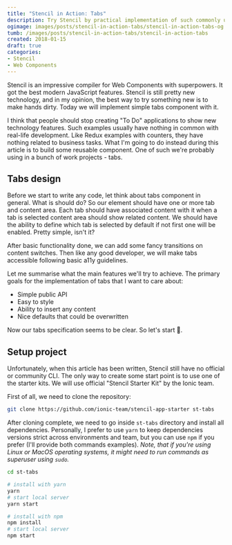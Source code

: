 ```yaml
---
title: "Stencil in Action: Tabs"
description: Try Stencil by practical implementation of such commonly used component as tabs.
ogimage: images/posts/stencil-in-action-tabs/stencil-in-action-tabs-og.jpg
tumb: /images/posts/stencil-in-action-tabs/stencil-in-action-tabs
created: 2018-01-15
draft: true
categories:
- Stencil
- Web Components
---
```

Stencil is an impressive compiler for Web Components with superpowers. It got the best modern JavaScript features. Stencil is still pretty new technology, and in my opinion, the best way to try something new is to make hands dirty. Today we will implement simple tabs component with it.

I think that people should stop creating "To Do" applications to show new technology features. Such examples usually have nothing in common with real-life development. Like Redux examples with counters, they have nothing related to business tasks. What I'm going to do instead during this article is to build some reusable component. One of such we're probably using in a bunch of work projects - tabs.

## Tabs design
Before we start to write any code, let think about tabs component in general. What is should do? So our element should have one or more tab and content area. Each tab should have associated content with it when a tab is selected content area should show related content. We should have the ability to define which tab is selected by default if not first one will be enabled. Pretty simple, isn't it?

After basic functionality done, we can add some fancy transitions on content switches. Then like any good developer, we will make tabs accessible following basic a11y guidelines.

Let me summarise what the main features we'll try to achieve. The primary goals for the implementation of tabs that I want to care about:
- Simple public API
- Easy to style
- Ability to insert any content
- Nice defaults that could be overwritten

Now our tabs specification seems to be clear. So let's start 🏁.

## Setup project
Unfortunately, when this article has been written, Stencil still have no official or community CLI. The only way to create some start point is to use one of the starter kits. We will use official "Stencil Starter Kit" by the Ionic team.

First of all, we need to clone the repository:

```bash
git clone https://github.com/ionic-team/stencil-app-starter st-tabs
```

After cloning complete, we need to go inside `st-tabs` directory and install all dependencies. Personally, I prefer to use `yarn` to keep dependencies versions strict across environments and team, but you can use `npm` if you prefer (I'll provide both commands examples). *Note, that if you're using Linux or MacOS operating systems, it might need to run commands as superuser using `sudo`.*

```bash
cd st-tabs

# install with yarn
yarn
# start local server
yarn start

# install with npm
npm install
# start local server
npm start
```

